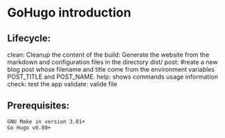 # GoHugo introduction


## Lifecycle:
clean: Cleanup the content of the
build: Generate the website from the markdown and configuration files in the directory dist/
post: #reate a new blog post whose filename and title come from the environment variables POST_TITLE and POST_NAME.
help: shows commands usage information
check: test the app
validate: valide file

## Prerequisites:
    GNU Make in version 3.81+
    Go Hugo v0.80+
